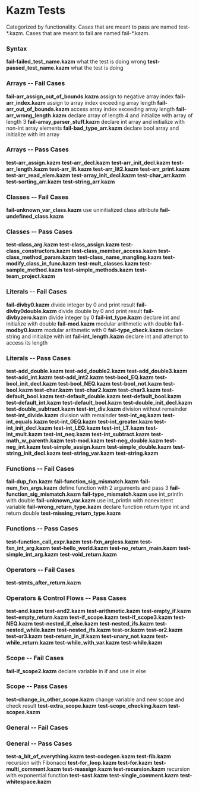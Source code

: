 # Kazm Tests 

Categorized by functionality. 
Cases that are meant to pass are named test-\*.kazm. 
Cases that are meant to fail are named fail-\*.kazm.

### Syntax

**fail-failed_test_name.kazm** what the test is doing wrong
**test-passed_test_name.kazm** what the test is doing

### Arrays -- Fail Cases 
**fail-arr_assign_out_of_bounds.kazm** assign to negative array index
**fail-arr_index.kazm** assign to array index exceeding array length
**fail-arr_out_of_bounds.kazm** access array index exceeding array length
**fail-arr_wrong_length.kazm** declare array of length 4 and initialize with array of length 3
**fail-array_parser_stuff.kazm** declare int array and initialize with non-int array elements
**fail-bad_type_arr.kazm** declare bool array and initialize with int array  

### Arrays -- Pass Cases
**test-arr_assign.kazm**
**test-arr_decl.kazm**
**test-arr_init_decl.kazm**
**test-arr_length.kazm**
**test-arr_lit.kazm**
**test-arr_lit2.kazm**
**test-arr_print.kazm**
**test-arr_read_elem.kazm** 
**test-array_init_decl.kazm**
**test-char_arr.kazm**
**test-sorting_arr.kazm**
**test-string_arr.kazm**

### Classes -- Fail Cases 
**fail-unknown_var_class.kazm** use uninitialized class attribute 
**fail-undefined_class.kazm** 

### Classes -- Pass Cases 
**test-class_arg.kazm**
**test-class_assign.kazm**
**test-class_constructors.kazm**
**test-class_member_access.kazm**
**test-class_method_param.kazm**
**test-class_name_mangling.kazm**
**test-modify_class_in_func.kazm**
**test-mult_classes.kazm**
**test-sample_method.kazm**
**test-simple_methods.kazm**
**test-team_project.kazm**

### Literals -- Fail Cases
**fail-divby0.kazm** divide integer by 0 and print result
**fail-divby0double.kazm** divide double by 0 and print result
**fail-divbyzero.kazm** divide integer by 0
**fail-int_type.kazm** declare int and initialize with double 
**fail-mod.kazm** modular arithmetic with double
**fail-modby0.kazm** modular arithmetic with 0 
**fail-type_check.kazm** declare string and initialize with int
**fail-int_length.kazm** declare int and attempt to access its length 

### Literals -- Pass Cases
**test-add_double.kazm** 
**test-add_double2.kazm** 
**test-add_double3.kazm** 
**test-add_int.kazm** 
**test-add_int2.kazm** 
**test-bool_EQ.kazm**
**test-bool_init_decl.kazm**
**test-bool_NEQ.kazm**
**test-bool_not.kazm**
**test-bool.kazm**
**test-char.kazm**
**test-char2.kazm**
**test-char3.kazm**
**test-default_bool.kazm**
**test-default_double.kazm**
**test-default_bool.kazm**
**test-default_int.kazm**
**test-default_bool.kazm**
**test-double_init_decl.kazm**
**test-double_subtract.kazm**
**test-int_div.kazm** division without remainder
**test-int_divide.kazm** division with remainder
**test-int_eq.kazm**
**test-int_equals.kazm** 
**test-int_GEQ.kazm**
**test-int_greater.kazm**
**test-int_init_decl.kazm** 
**test-int_LEQ.kazm**
**test-int_LT.kazm**
**test-int_mult.kazm**
**test-int_neq.kazm**
**test-int_subtract.kazm**
**test-math_w_parenth.kazm** 
**test-mod.kazm**
**test-neg_double.kazm** 
**test-neg_int.kazm**
**test-simple_assign.kazm**
**test-simple_double.kazm**
**test-string_init_decl.kazm**
**test-string_var.kazm**
**test-string.kazm** 


### Functions -- Fail Cases
**fail-dup_fxn.kazm** 
**fail-function_sig_mismatch.kazm**
**fail-num_fxn_args.kazm** define function with 2 arguments and pass 3
**fail-function_sig_mismatch.kazm**
**fail-type_mismatch.kazm** use int_println with double
**fail-unknown_var.kazm** use int_println with nonexistent variable
**fail-wrong_return_type.kazm** declare function return type int and return double 
**test-missing_return_type.kazm**

### Functions -- Pass Cases
**test-function_call_expr.kazm** 
**test-fxn_argless.kazm**
**test-fxn_int_arg.kazm**
**test-hello_world.kazm**
**test-no_return_main.kazm**
**test-simple_int_arg.kazm**
**test-void_return.kazm** 

### Operators -- Fail Cases
**test-stmts_after_return.kazm**

### Operators & Control Flows -- Pass Cases
**test-and.kazm** 
**test-and2.kazm** 
**test-arithmetic.kazm** 
**test-empty_if.kazm**
**test-empty_return.kazm**
**test-if_scope.kazm**
**test-if_scope3.kazm**
**test-NEQ.kazm** 
**test-nested_if_else.kazm** 
**test-nested_ifs.kazm**
**test-nested_while.kazm**
**test-nested_ifs.kazm**
**test-or.kazm** 
**test-or2.kazm** 
**test-or3.kazm** 
**test-return_in_if.kazm**
**test-unary_not.kazm**
**test-while_return.kazm**
**test-while_with_var.kazm**
**test-while.kazm**

### Scope -- Fail Cases
**fail-if_scope2.kazm** declare variable in if and use in else 

### Scope -- Pass Cases
**test-change_in_other_scope.kazm** change variable and new scope and check result
**test-extra_scope.kazm**
**test-scope_checking.kazm**
**test-scopes.kazm**

### General -- Fail Cases

### General -- Pass Cases
**test-a_bit_of_everything.kazm** 
**test-codegen.kazm**
**test-fib.kazm** recursion with Fibonacci
**test-for_loop.kazm**
**test-for.kazm**
**test-multi_comment.kazm**
**test-reassign.kazm**
**test-recursion.kazm** recursion with exponential function
**test-sast.kazm**
**test-single_comment.kazm**
**test-whitespace.kazm**